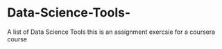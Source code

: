 # Data-Science-Tools-
A list of Data Science Tools 
this is an assignment exercsie for a coursera course 
